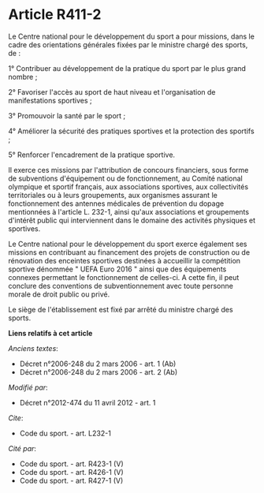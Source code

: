 # Article R411-2

Le Centre national pour le développement du sport a pour missions, dans le cadre des orientations générales fixées par le
ministre chargé des sports, de : 

1° Contribuer au développement de la pratique du sport par le plus grand nombre ; 

2° Favoriser l'accès au sport de haut niveau et l'organisation de manifestations sportives ; 

3° Promouvoir la santé par le sport ; 

4° Améliorer la sécurité des pratiques sportives et la protection des sportifs ; 

5° Renforcer l'encadrement de la pratique sportive. 

Il exerce ces missions par l'attribution de concours financiers, sous forme de subventions d'équipement ou de fonctionnement,
au Comité national olympique et sportif français, aux associations sportives, aux collectivités territoriales ou à leurs
groupements, aux organismes assurant le fonctionnement des antennes médicales de prévention du dopage mentionnées à l'article
L. 232-1, ainsi qu'aux associations et groupements d'intérêt public qui interviennent dans le domaine des activités physiques
et sportives. 

Le Centre national pour le développement du sport exerce également ses missions en contribuant au financement des projets de
construction ou de rénovation des enceintes sportives destinées à accueillir la compétition sportive dénommée " UEFA Euro
2016 " ainsi que des équipements connexes permettant le fonctionnement de celles-ci. A cette fin, il peut conclure des
conventions de subventionnement avec toute personne morale de droit public ou privé. 

Le siège de l'établissement est fixé par arrêté du ministre chargé des sports.

**Liens relatifs à cet article**

_Anciens textes_:

  - Décret n°2006-248 du 2 mars 2006 - art. 1 (Ab)
  - Décret n°2006-248 du 2 mars 2006 - art. 2 (Ab)

_Modifié par_:

  - Décret n°2012-474 du 11 avril 2012 - art. 1

_Cite_:

  - Code du sport. - art. L232-1

_Cité par_:

  - Code du sport. - art. R423-1 (V)
  - Code du sport. - art. R426-1 (V)
  - Code du sport. - art. R427-1 (V)
